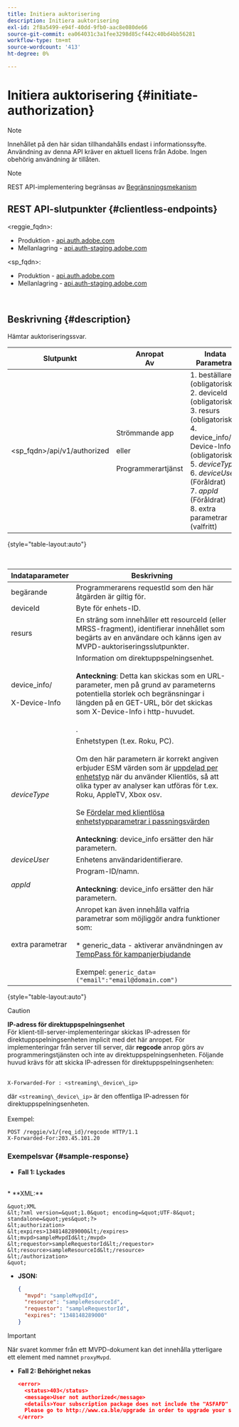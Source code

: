```yaml
---
title: Initiera auktorisering
description: Initiera auktorisering
exl-id: 2f8a5499-e94f-40dd-9fb0-aac8e080de66
source-git-commit: ea064031c3a1fee3298d85cf442c40bd4bb56281
workflow-type: tm+mt
source-wordcount: '413'
ht-degree: 0%

---
```


# Initiera auktorisering {#initiate-authorization}

>[!NOTE]
>
>Innehållet på den här sidan tillhandahålls endast i informationssyfte. Användning av denna API kräver en aktuell licens från Adobe. Ingen obehörig användning är tillåten.

>[!NOTE]
>
> REST API-implementering begränsas av [Begränsningsmekanism](/help/authentication/throttling-mechanism.md)

## REST API-slutpunkter {#clientless-endpoints}

&lt;reggie_fqdn>:

* Produktion - [api.auth.adobe.com](http://api.auth.adobe.com/)
* Mellanlagring - [api.auth-staging.adobe.com](http://api.auth-staging.adobe.com/)

&lt;sp_fqdn>:

* Produktion - [api.auth.adobe.com](http://api.auth.adobe.com/)
* Mellanlagring - [api.auth-staging.adobe.com](http://api.auth-staging.adobe.com/)

</br>

## Beskrivning {#description}

Hämtar auktoriseringssvar.

| Slutpunkt | Anropat  </br>Av | Indata   </br>Parametrar | HTTP  </br>Metod | Svar | HTTP  </br>Svar |
| --- | --- | --- | --- | --- | --- |
| &lt;sp_fqdn>/api/v1/authorized | Strömmande app</br></br>eller</br></br>Programmerartjänst | 1. beställare (obligatoriskt)</br>2.  deviceId (obligatoriskt)</br>3.  resurs (obligatoriskt)</br>4.  device_info/X-Device-Info (obligatoriskt)</br>5.  _deviceType_</br> 6.  _deviceUser_ (Föråldrat)</br>7.  _appId_ (Föråldrat)</br>8.  extra parametrar (valfritt) | GET | XML eller JSON som innehåller auktoriseringsinformation eller felinformation om det misslyckas. Se exemplen nedan. | 200 - lyckades  </br>403 - Ingen framgång |

{style="table-layout:auto"}

</br>


| Indataparameter | Beskrivning |
| --- | --- |
| begärande | Programmerarens requestId som den här åtgärden är giltig för. |
| deviceId | Byte för enhets-ID. |
| resurs | En sträng som innehåller ett resourceId (eller MRSS-fragment), identifierar innehållet som begärts av en användare och känns igen av MVPD-auktoriseringsslutpunkter. |
| device_info/</br></br>X-Device-Info | Information om direktuppspelningsenhet.</br></br>**Anteckning**: Detta kan skickas som en URL-parameter, men på grund av parameterns potentiella storlek och begränsningar i längden på en GET-URL, bör det skickas som X-Device-Info i http-huvudet. </br></br><!--See the full details in [Passing Device and Connection Information](http://tve.helpdocsonline.com/passing-device-information)-->. |
| _deviceType_ | Enhetstypen (t.ex. Roku, PC).</br></br>Om den här parametern är korrekt angiven erbjuder ESM värden som är [uppdelad per enhetstyp](/help/authentication/entitlement-service-monitoring-overview.md#clientless_device_type) när du använder Klientlös, så att olika typer av analyser kan utföras för t.ex. Roku, AppleTV, Xbox osv.</br></br>Se [Fördelar med klientlösa enhetstypparametrar i passningsvärden ](/help/authentication/benefits-of-using-the-clientless-devicetype-parameter-in-pass-metrics.md)</br></br>**Anteckning**: device_info ersätter den här parametern. |
| _deviceUser_ | Enhetens användaridentifierare. |
| _appId_ | Program-ID/namn. </br></br>**Anteckning**: device_info ersätter den här parametern. |
| extra parametrar | Anropet kan även innehålla valfria parametrar som möjliggör andra funktioner som:</br></br>* generic_data - aktiverar användningen av [TempPass för kampanjerbjudande](/help/authentication/promotional-temp-pass.md)</br></br>Exempel: `generic_data=("email":"email@domain.com")` |

{style="table-layout:auto"}

>[!CAUTION]
>
>**IP-adress för direktuppspelningsenhet**</br>
>För klient-till-server-implementeringar skickas IP-adressen för direktuppspelningsenheten implicit med det här anropet.  För implementeringar från server till server, där **regcode** anrop görs av programmeringstjänsten och inte av direktuppspelningsenheten. Följande huvud krävs för att skicka IP-adressen för direktuppspelningsenheten:</br></br>
>
>```
>X-Forwarded-For : <streaming\_device\_ip>
>```
>
>där `<streaming\_device\_ip>` är den offentliga IP-adressen för direktuppspelningsenheten.</br></br>
>Exempel:</br>
>
>```
>POST /reggie/v1/{req_id}/regcode HTTP/1.1
>X-Forwarded-For:203.45.101.20
>```
>


### Exempelsvar {#sample-response}

* **Fall 1: Lyckades**
</br>
  * **XML:**
  </br>

    &quot;XML
    &lt;?xml version=&quot;1.0&quot; encoding=&quot;UTF-8&quot; standalone=&quot;yes&quot;?>
    &lt;authorization>
    &lt;expires>1348148289000&lt;/expires>
    &lt;mvpd>sampleMvpdId&lt;/mvpd>
    &lt;requestor>sampleRequestorId&lt;/requestor>
    &lt;resource>sampleResourceId&lt;/resource>
    &lt;/authorization>
    &quot;



* **JSON:**

  ```JSON
  {
    "mvpd": "sampleMvpdId",
    "resource": "sampleResourceId",
    "requestor": "sampleRequestorId",
    "expires": "1348148289000"
  }
  ```

>[!IMPORTANT]
>
>När svaret kommer från ett MVPD-dokument kan det innehålla ytterligare ett element med namnet `proxyMvpd`.



* **Fall 2: Behörighet nekas**


  ```JSON
  <error>
    <status>403</status>
    <message>User not authorized</message>
    <details>Your subscription package does not include the "ASFAFD" channel.
    Please go to http://www.ca.ble/upgrade in order to upgrade your subscription.</details>
  </error>
  ```
